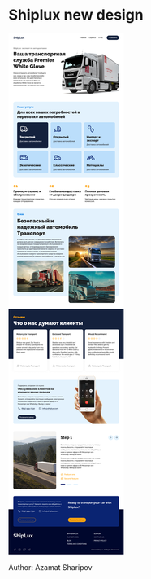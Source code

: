 <h1>Shiplux new design</h1>

<p>
	<img src="https://raw.githubusercontent.com/az9702km/shiplux/main/app/img/first_design.png" alt="Start HTML Template">
</p>

<p>Author: Azamat Sharipov</p>